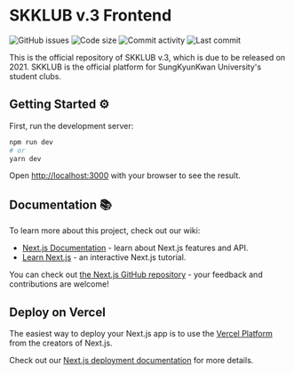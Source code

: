 # SKKLUB v.3 Frontend

![GitHub issues](https://img.shields.io/github/issues/SKKU-TSC/skklub-v3-frontend?style=for-the-badge&logo=github)
![Code size](https://img.shields.io/github/languages/code-size/SKKU-TSC/skklub-v3-frontend?style=for-the-badge&logo=github
)
![Commit activity](https://img.shields.io/github/commit-activity/w/SKKU-TSC/skklub-v3-frontend?style=for-the-badge&logo=github
)
![Last commit](https://img.shields.io/github/last-commit/SKKU-TSC/skklub-v3-frontend?style=for-the-badge&logo=github
)

This is the official repository of SKKLUB v.3, which is due to be released on 2021. SKKLUB is the official platform for SungKyunKwan University's student clubs.

## Getting Started ⚙️

First, run the development server:

```bash
npm run dev
# or
yarn dev
```

Open [http://localhost:3000](http://localhost:3000) with your browser to see the result.

## Documentation 📚

To learn more about this project, check out our wiki: 

- [Next.js Documentation](https://nextjs.org/docs) - learn about Next.js features and API.
- [Learn Next.js](https://nextjs.org/learn) - an interactive Next.js tutorial.

You can check out [the Next.js GitHub repository](https://github.com/vercel/next.js/) - your feedback and contributions are welcome!

## Deploy on Vercel

The easiest way to deploy your Next.js app is to use the [Vercel Platform](https://vercel.com/new?utm_medium=default-template&filter=next.js&utm_source=create-next-app&utm_campaign=create-next-app-readme) from the creators of Next.js.

Check out our [Next.js deployment documentation](https://nextjs.org/docs/deployment) for more details.
